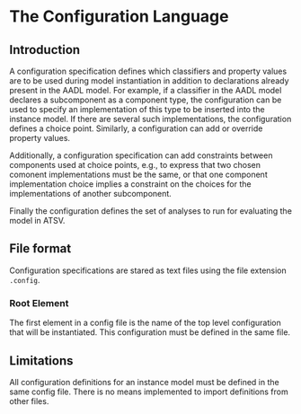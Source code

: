 # The Configuration Language

## Introduction

A configuration specification defines which classifiers and property values are to be used during model instantiation 
in addition to declarations already present in the AADL model. For example, if a classifier in the AADL model declares a 
subcomponent as a component type, the configuration can be used to specify an implementation of this type to be inserted
into the instance model. If there are several such implementations, the configuration defines a choice point. Similarly, 
a configuration can add or override property values.

Additionally, a configuration specification can add constraints between components used at choice points, e.g., to express that
two chosen comonent implementations must be the same, or that one component implementation choice implies a constraint on the
choices for the implementations of another subcomponent.

Finally the configuration defines the set of analyses to run for evaluating the model in ATSV.

## File format

Configuration specifications are stared as text files using the file extension `.config`.

### Root Element

The first element in a config file is the name of the top level configuration that will be instantiated. This configuration must
be defined in the same file.

###

## Limitations

All configuration definitions for an instance model must be defined in the same config file. There is no means implemented to
import definitions from other files.
